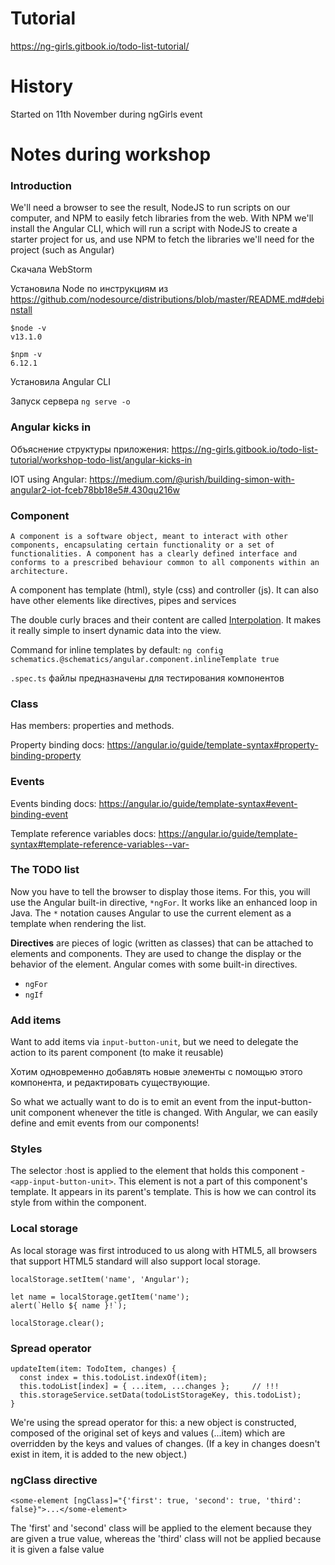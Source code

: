 # Tutorial 
https://ng-girls.gitbook.io/todo-list-tutorial/

# History
Started on 11th November during ngGirls event

# Notes during workshop

### Introduction
We'll need a browser to see the result, NodeJS to run scripts on our computer, and NPM to easily fetch libraries from the web. With NPM we'll install the Angular CLI, which will run a script with NodeJS to create a starter project for us, and use NPM to fetch the libraries we'll need for the project (such as Angular)

Скачала WebStorm

Установила Node по инструкциям из https://github.com/nodesource/distributions/blob/master/README.md#debinstall
```
$node -v
v13.1.0 

$npm -v
6.12.1
```

Установила Angular CLI

Запуск сервера `ng serve -o`


### Angular kicks in

Объяснение структуры приложения: https://ng-girls.gitbook.io/todo-list-tutorial/workshop-todo-list/angular-kicks-in

IOT using Angular: https://medium.com/@urish/building-simon-with-angular2-iot-fceb78bb18e5#.430qu216w


### Component
```
A component is a software object, meant to interact with other components, encapsulating certain functionality or a set of functionalities. A component has a clearly defined interface and conforms to a prescribed behaviour common to all components within an architecture.
```

A component has template (html), style (css) and controller (js). It can also have other elements like directives, pipes and services

The double curly braces and their content are called [Interpolation](https://angular.io/guide/glossary#interpolation). It makes it really simple to insert dynamic data into the view.

Command for inline templates by default:
```ng config schematics.@schematics/angular.component.inlineTemplate true```


`.spec.ts` файлы предназначены для тестирования компонентов


### Class
Has members: properties and methods.

Property binding docs: https://angular.io/guide/template-syntax#property-binding-property

### Events

Events binding docs: https://angular.io/guide/template-syntax#event-binding-event

Template reference variables docs: https://angular.io/guide/template-syntax#template-reference-variables--var-

### The TODO list

Now you have to tell the browser to display those items. For this, you will use the Angular built-in directive, `*ngFor`. It works like an enhanced loop in Java. The `*` notation causes Angular to use the current element as a template when rendering the list.

**Directives** are pieces of logic (written as classes) that can be attached to elements and components. They are used to change the display or the behavior of the element. Angular comes with some built-in directives.
* `ngFor`
* `ngIf`


### Add items

Want to add items via `input-button-unit`, but we need to delegate the action to its parent component (to make it reusable)

Хотим одновременно добавлять новые элементы с помощью этого компонента, и редактировать существующие.

So what we actually want to do is to emit an event from the input-button-unit component whenever the title is changed. With Angular, we can easily define and emit events from our components!

### Styles

The selector :host is applied to the element that holds this component - `<app-input-button-unit>`. This element is not a part of this component's template. It appears in its parent's template. This is how we can control its style from within the component.

### Local storage
As local storage was first introduced to us along with HTML5, all browsers that support HTML5 standard will also support local storage.

```
localStorage.setItem('name', 'Angular');

let name = localStorage.getItem('name'); 
alert(`Hello ${ name }!`);

localStorage.clear();
```

### Spread operator

```
updateItem(item: TodoItem, changes) {
  const index = this.todoList.indexOf(item);
  this.todoList[index] = { ...item, ...changes };     // !!!
  this.storageService.setData(todoListStorageKey, this.todoList);
}
```

We're using the spread operator for this: a new object is constructed, composed of the original set of keys and values (...item) which are overridden by the keys and values of changes. (If a key in changes doesn't exist in item, it is added to the new object.)


### ngClass directive
```
<some-element [ngClass]="{'first': true, 'second': true, 'third': false}">...</some-element>
```

The 'first' and 'second' class will be applied to the element because they are given a true value, whereas the 'third' class will not be applied because it is given a false value
